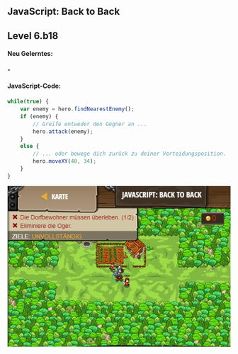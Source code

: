 ## **JavaScript: Back to Back**
## Level 6.b18

#### Neu Gelerntes:
<b>-</b>

[comment]: <> (Was wurde gelernt und wie funktioniert die Technik?)

#### JavaScript-Code:
```js
while(true) {
    var enemy = hero.findNearestEnemy();
    if (enemy) {
        // Greife entweder den Gegner an ...
        hero.attack(enemy);
    }
    else {
        // ... oder bewege dich zurück zu deiner Verteidungsposition.
        hero.moveXY(40, 34);
    }
}
```
![image](lvl6_b18.png)